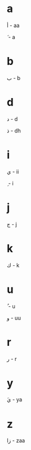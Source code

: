 # a

أ - aa

َ  - a

# b

ب - b

# d

د - d

ذ - dh

# i

ي - ii

ِ  - i

# j

ج - j

# k

ك - k

# u

ُ  - u

و - uu

# r

ر - r

# y

َي - ya

# z

زا - zaa
